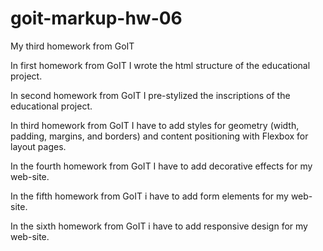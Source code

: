 # goit-markup-hw-06

My third homework from GoIT

In first homework from GoIT I wrote the html structure of the educational project.

In second homework from GoIT I pre-stylized the inscriptions of the educational project.

In third homework from GoIT I have to add styles for geometry (width, padding, margins, and borders) and content positioning with Flexbox for layout pages.

In the fourth homework from GoIT I have to add decorative effects for my web-site.

In the fifth homework from GoIT i have to add form elements for my web-site.

In the sixth homework from GoIT i have to add responsive design for my web-site.
